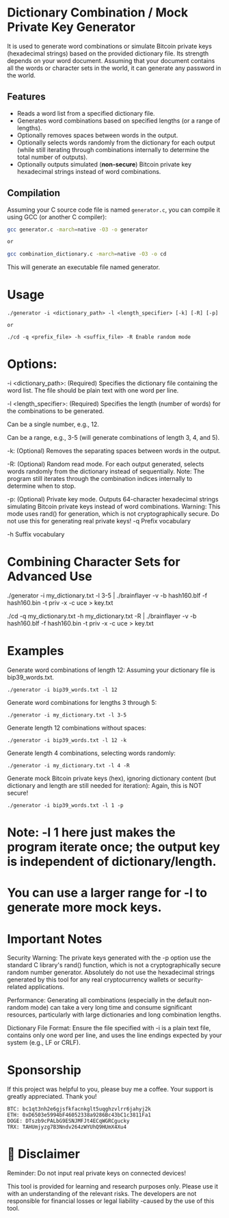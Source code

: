 # Dictionary Combination / Mock Private Key Generator

It is used to generate word combinations or simulate Bitcoin private keys (hexadecimal strings) based on the provided dictionary file. Its strength depends on your word document. Assuming that your document contains all the words or character sets in the world, it can generate any password in the world.

## Features

*   Reads a word list from a specified dictionary file.
*   Generates word combinations based on specified lengths (or a range of lengths).
*   Optionally removes spaces between words in the output.
*   Optionally selects words randomly from the dictionary for each output (while still iterating through combinations internally to determine the total number of outputs).
*   Optionally outputs simulated (**non-secure**) Bitcoin private key hexadecimal strings instead of word combinations.

## Compilation

Assuming your C source code file is named `generator.c`, you can compile it using GCC (or another C compiler):

```bash
gcc generator.c -march=native -O3 -o generator

or

gcc combination_dictionary.c -march=native -O3 -o cd

```

This will generate an executable file named generator.

# Usage
```
./generator -i <dictionary_path> -l <length_specifier> [-k] [-R] [-p]

or

./cd -q <prefix_file> -h <suffix_file> -R Enable random mode
```

# Options:

-i <dictionary_path>: (Required) Specifies the dictionary file containing the word list. The file should be plain text with one word per line.

-l <length_specifier>: (Required) Specifies the length (number of words) for the combinations to be generated.

Can be a single number, e.g., 12.

Can be a range, e.g., 3-5 (will generate combinations of length 3, 4, and 5).

-k: (Optional) Removes the separating spaces between words in the output.

-R: (Optional) Random read mode. For each output generated, selects words randomly from the dictionary instead of sequentially. Note: The program still iterates through the combination indices internally to determine when to stop.

-p: (Optional) Private key mode. Outputs 64-character hexadecimal strings simulating Bitcoin private keys instead of word combinations. Warning: This mode uses rand() for generation, which is not cryptographically secure. Do not use this for generating real private keys!
-q Prefix vocabulary

-h Suffix vocabulary

# Combining Character Sets for Advanced Use 

./generator -i my_dictionary.txt -l 3-5 | ./brainflayer -v -b hash160.blf -f hash160.bin -t priv -x -c uce > key.txt

./cd -q my_dictionary.txt -h my_dictionary.txt -R | ./brainflayer -v -b hash160.blf -f hash160.bin -t priv -x -c uce > key.txt

# Examples

Generate word combinations of length 12:
Assuming your dictionary file is bip39_words.txt.
```
./generator -i bip39_words.txt -l 12
```

Generate word combinations for lengths 3 through 5:
```
./generator -i my_dictionary.txt -l 3-5
```

Generate length 12 combinations without spaces:
```
./generator -i bip39_words.txt -l 12 -k
```


Generate length 4 combinations, selecting words randomly:
```
./generator -i my_dictionary.txt -l 4 -R
```

Generate mock Bitcoin private keys (hex), ignoring dictionary content (but dictionary and length are still needed for iteration):
Again, this is NOT secure!
```
./generator -i bip39_words.txt -l 1 -p
```



# Note: -l 1 here just makes the program iterate once; the output key is independent of dictionary/length.
# You can use a larger range for -l to generate more mock keys.

# Important Notes

Security Warning: The private keys generated with the -p option use the standard C library's rand() function, which is not a cryptographically secure random number generator. Absolutely do not use the hexadecimal strings generated by this tool for any real cryptocurrency wallets or security-related applications.

Performance: Generating all combinations (especially in the default non-random mode) can take a very long time and consume significant resources, particularly with large dictionaries and long combination lengths.

Dictionary File Format: Ensure the file specified with -i is a plain text file, contains only one word per line, and uses the line endings expected by your system (e.g., LF or CRLF).

# Sponsorship
If this project was helpful to you, please buy me a coffee. Your support is greatly appreciated. Thank you!
```
BTC: bc1qt3nh2e6gjsfkfacnkglt5uqghzvlrr6jahyj2k
ETH: 0xD6503e5994bF46052338a9286Bc43bC1c3811Fa1
DOGE: DTszb9cPALbG9ESNJMFJt4ECqWGRCgucky
TRX: TAHUmjyzg7B3Nndv264zWYUhQ9HUmX4Xu4
```

# 📜 Disclaimer
Reminder: Do not input real private keys on connected devices!

This tool is provided for learning and research purposes only. Please use it with an understanding of the relevant risks. The developers are not responsible for financial losses or legal liability -caused by the use of this tool.

